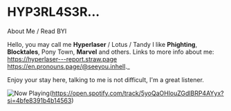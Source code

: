 # HYP3RL4S3R...
About Me / Read BYI

Hello, you may call me **Hyperlaser** / Lotus / Tandy
I like **Phighting**, **Blocktales**, Pony Town, **Marvel** and others.
Links to more info about me:
https://hyperlaser---report.straw.page
https://en.pronouns.page/@seeyou.inhell._

Enjoy your stay here, talking to me is not difficult, I'm a great listener.
<!-- Replace with your generated code snippet -->
<img src="https://spotify-github-profile.vercel.app/api/nowplaying?username=315gl2dmljnbp22cqhel2nfpupbi
&show_offline=false" alt="Now Playing">(https://open.spotify.com/track/5yoQaOHlouZGdlBRP4AYyx?si=4bfe8391b4b14563)
